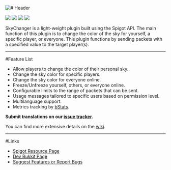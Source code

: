 ![# Header](http://i.imgur.com/6TxDQ3W.png?1)

[![](http://ci.aventiumsoftworks.com/jenkins/job/SkyChanger/badge/icon)](http://ci.aventiumsoftworks.com/jenkins/job/SkyChanger/) [![](https://img.shields.io/badge/license-MIT-blue.svg)](https://bitbucket.org/AventiumSoftworks/skychanger/src/025b9ba3b4495921193754e839c75cc78dfb8a93/src/com/dscalzi/skychanger/resources/License.txt) ![](https://img.shields.io/badge/Spigot-1.8--1.11.2-orange.svg) ![](https://img.shields.io/badge/Java-8+-ec2025.svg)

SkyChanger is a light-weight plugin built using the Spigot API. The main function of this plugin is to change the color of the sky for yourself, a specific player, or everyone. This plugin functions by sending packets with a specified value to the target player(s).

***

#Feature List

* Allow players to change the color of their personal sky.
* Change the sky color for specific players.
* Change the sky color for everyone online.
* Freeze/Unfreeze yourself, others, or everyone online.
* Configurable limits to the range of packets that can be sent.
* Usage messages tailored to specific users based on permission level.
* Multilanguage support.
* Metrics tracking by [bStats](https://bstats.org/plugin/bukkit/SkyChanger).

**Submit translations on our [issue tracker](https://bitbucket.org/AventiumSoftworks/skychanger/issues).**

You can find more extensive details on the [wiki](https://bitbucket.org/AventiumSoftworks/skychanger/wiki/).

***

#Links

* [Spigot Resource Page](https://www.spigotmc.org/resources/skychanger.37524/)
* [Dev Bukkit Page](https://dev.bukkit.org/projects/skychanger)
* [Suggest Features or Report Bugs](https://bitbucket.org/AventiumSoftworks/skychanger/issues)